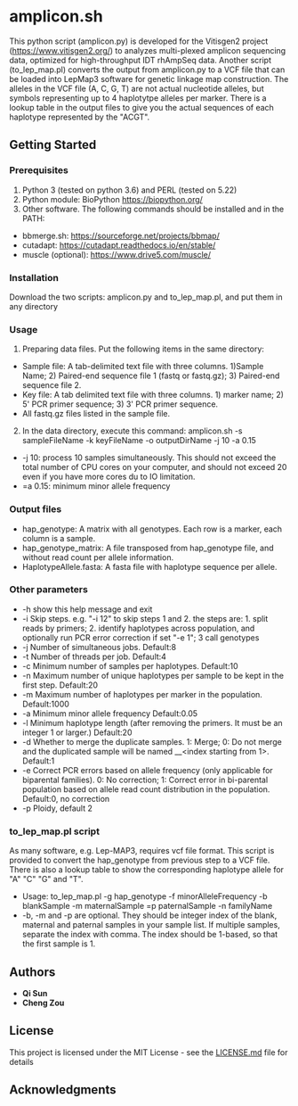 # amplicon.sh

This python script (amplicon.py) is developed for the Vitisgen2 project (https://www.vitisgen2.org/) to analyzes multi-plexed amplicon sequencing data, optimized for high-throughput IDT rhAmpSeq data. Another script (to_lep_map.pl) converts the output from amplicon.py to a VCF file that can be loaded into LepMap3 software for genetic linkage map construction. The alleles in the VCF file (A, C, G, T) are not actual nucleotide alleles, but symbols representing up to 4 haplotytpe alleles per marker. There is a lookup table in the output files to give you the actual sequences of each haplotype represented by the "ACGT".

## Getting Started


### Prerequisites
1. Python 3 (tested on python 3.6) and PERL (tested on 5.22)
2. Python module: BioPython https://biopython.org/
3. Other software. 
The following commands should be installed and in the PATH:
* bbmerge.sh: https://sourceforge.net/projects/bbmap/
* cutadapt: https://cutadapt.readthedocs.io/en/stable/
* muscle (optional): https://www.drive5.com/muscle/

### Installation
Download the two scripts: amplicon.py and to_lep_map.pl, and put them in any directory

### Usage
1. Preparing data files.
  Put the following items in the same directory:
  * Sample file: A tab-delimited text file with three columns. 1)Sample Name; 2) Paired-end sequence file 1 (fastq or fastq.gz); 3) Paired-end sequence file 2.
  * Key file: A tab delimited text file with three columns. 1) marker name; 2) 5' PCR primer sequence; 3) 3' PCR primer sequence.
  * All fastq.gz files listed in the sample file.

2. In the data directory, execute this command:
amplicon.sh -s sampleFileName -k keyFileName -o outputDirName -j 10 -a 0.15
 * -j 10:  process 10 samples simultaneously. This should not exceed the total number of CPU cores on your computer, and should not exceed 20 even if you have more cores du to IO limitation.
 * =a 0.15: minimum minor allele frequency

### Output files
  * hap_genotype: A matrix with all genotypes. Each row is a marker, each column is a sample.
  * hap_genotype_matrix: A file transposed from hap_genotype file, and without read count per allele information. 
  * HaplotypeAllele.fasta: A fasta file with haplotype sequence per allele.


### Other parameters
  * -h	show this help message and exit
  * -i	Skip steps. e.g. "-i 12" to skip steps 1 and 2. the steps are: 1. split reads by primers; 2. identify haplotypes across population, and optionally run PCR error correction if set "-e 1"; 3 call genotypes
  * -j	Number of simultaneous jobs. Default:8
  * -t	Number of threads per job. Default:4
  * -c	Minimum number of samples per haplotypes. Default:10
  * -n	Maximum number of unique haplotypes per sample to be kept in the first step. Default:20
  * -m	Maximum number of haplotypes per marker in the population. Default:1000
  * -a	Minimum minor allele frequency Default:0.05
  * -l	Minimum haplotype length (after removing the primers. It must be an integer 1 or larger.) Default:20
  * -d	Whether to merge the duplicate samples. 1: Merge; 0: Do not merge and the duplicated sample will be named <sampleName>__<index starting from 1>. Default:1
  * -e	Correct PCR errors based on allele frequency (only applicable for biparental families). 0: No correction; 1: Correct error in bi-parental population based on allele read count distribution in the population. Default:0, no correction
  * -p	Ploidy, default 2

### to_lep_map.pl script
As many software, e.g. Lep-MAP3, requires vcf file format. This script is provided to convert the hap_genotype from previous step to a VCF file. There is also a lookup table to show the corresponding haplotype allele for "A" "C" "G" and "T".  
  * Usage:  to_lep_map.pl -g hap_genotype -f minorAlleleFrequency -b blankSample -m maternalSample =p paternalSample -n familyName  
  * -b, -m and -p are optional. They should be integer index of the blank, maternal and paternal samples in your sample list. If multiple samples, separate the index with comma. The index should be 1-based, so that the first sample is 1.

## Authors
* **Qi Sun**
* **Cheng Zou**

## License

This project is licensed under the MIT License - see the [LICENSE.md](LICENSE.md) file for details

## Acknowledgments
